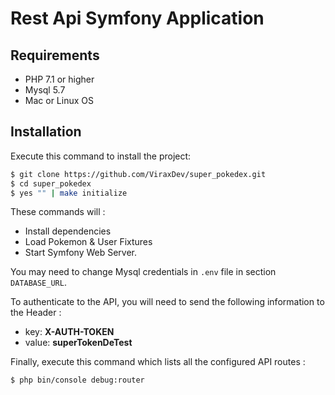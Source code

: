 # Rest Api Symfony Application

Requirements
------------

* PHP 7.1 or higher
* Mysql 5.7
* Mac or Linux OS

Installation
------------

Execute this command to install the project:

```bash
$ git clone https://github.com/ViraxDev/super_pokedex.git
$ cd super_pokedex
$ yes "" | make initialize 
```

These commands will : 
* Install dependencies
* Load Pokemon & User Fixtures
* Start Symfony Web Server.

You may need to change Mysql credentials in `.env` file in section `DATABASE_URL`.

To authenticate to the API, you will need to send the following information to the Header : 
* key: **X-AUTH-TOKEN**
* value: **superTokenDeTest**

Finally, execute this command which lists all the configured API routes : 

```bash
$ php bin/console debug:router
```
